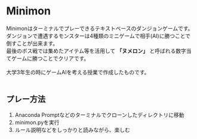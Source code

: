 # Minimon
Minimonはターミナルでプレーできるテキストベースのダンジョンゲームです。<br>
ダンジョンで遭遇するモンスターは4種類のミニゲームで相手(AI)に勝つことで倒すことが出来ます。<br>
最後のボス戦では集めたアイテム等を活用して **「ヌメロン」** と呼ばれる数字当てゲームに勝つことでクリアです。
<br><br>
大学3年生の時にゲームAIを考える授業で作成したものです。
<br><br>
## プレー方法
1. Anaconda Promptなどのターミナルでクローンしたディレクトリに移動
2. minimon.pyを実行
3. ルール説明などをしっかりと読みながら、楽しむ
